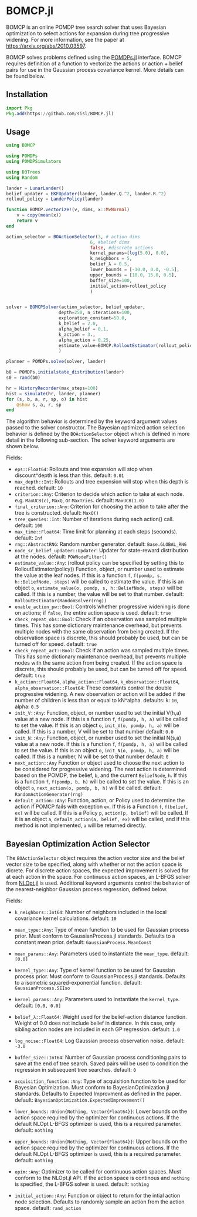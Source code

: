 # BOMCP.jl
BOMCP is an online POMDP tree search solver that uses Bayesian optimization to select actions for expansion during tree progressive widening. For more information, see the paper at https://arxiv.org/abs/2010.03597.

BOMCP solves problems defined using the [POMDPs.jl](https://github.com/JuliaPOMDP/POMDPs.jl) interface. BOMCP requires definition of a function to vectorize the actions or action + belief pairs for use in the Gaussian process covariance kernel. More details can be found below.  

## Installation

```julia
import Pkg
Pkg.add(https://github.com/sisl/BOMCP.jl)
```
## Usage
```julia 
using BOMCP

using POMDPs
using POMDPSimulators

using D3Trees
using Random

lander = LunarLander()
belief_updater = EKFUpdater(lander, lander.Q.^2, lander.R.^2)
rollout_policy = LanderPolicy(lander)

function BOMCP.vectorize!(v, dims, x::MvNormal)
    v = copy(mean(x))
    return v
end

action_selector = BOActionSelector(3, # action dims
                                6, #belief dims
                                false, #discrete actions
                                kernel_params=[log(5.0), 0.0],
                                k_neighbors = 5,
                                belief_λ = 0.5,
                                lower_bounds = [-10.0, 0.0, -0.5],
                                upper_bounds = [10.0, 15.0, 0.5],
                                buffer_size=100,
                                initial_action=rollout_policy
                                )


solver = BOMCPSolver(action_selector, belief_updater,
                    depth=250, n_iterations=100,
                    exploration_constant=50.0,
                    k_belief = 2.0,
                    alpha_belief = 0.1,
                    k_action = 3.,
                    alpha_action = 0.25,
                    estimate_value=BOMCP.RolloutEstimator(rollout_policy),
                    )

planner = POMDPs.solve(solver, lander)

b0 = POMDPs.initialstate_distribution(lander)
s0 = rand(b0)

hr = HistoryRecorder(max_steps=100)
hist = simulate(hr, lander, planner)
for (s, b, a, r, sp, o) in hist
    @show s, a, r, sp
end
```
The algorithm behavior is determined by the keyword argument values passed to the solver constructor. The Bayesian optimized action selection behavior is defined by the `BOActionSelector` object which is defined in more detail in the following sub-section. The solver keyword arguments are shown below.

Fields:

- `eps::Float64`:
    Rollouts and tree expansion will stop when discount^depth is less than this.
    default: `0.01`
- `max_depth::Int`:
    Rollouts and tree expension will stop when this depth is reached.
    default: `10`
- `criterion::Any`:
    Criterion to decide which action to take at each node. e.g. `MaxUCB(c)`, `MaxQ`, or `MaxTries`.
    default: `MaxUCB(1.0)`
- `final_criterion::Any`:
    Criterion for choosing the action to take after the tree is constructed.
    default: `MaxQ()`
- `tree_queries::Int`:
    Number of iterations during each action() call.
    default: `100`
- `max_time::Float64`:
    Time limit for planning at each steps (seconds).
    default: `Inf`
- `rng::AbstractRNG`:
    Random number generator.
    default: `Base.GLOBAL_RNG`
- `node_sr_belief_updater::Updater`:
    Updater for state-reward distribution at the nodes.
    default: `POWNodeFilter()`
- `estimate_value::Any`: (rollout policy can be specified by setting this to RolloutEstimator(policy))
    Function, object, or number used to estimate the value at the leaf nodes.
    If this is a function `f`, `f(pomdp, s, h::BeliefNode, steps)` will be called to estimate the value.
    If this is an object `o`, `estimate_value(o, pomdp, s, h::BeliefNode, steps)` will be called.
    If this is a number, the value will be set to that number.
    default: `RolloutEstimator(RandomSolver(rng))`
- `enable_action_pw::Bool`:
    Controls whether progressive widening is done on actions; if `false`, the entire action space is used.
    default: `true`
- `check_repeat_obs::Bool`:
    Check if an observation was sampled multiple times. This has some dictionary maintenance overhead, but prevents multiple nodes with the same observation from being created. If the observation space is discrete, this should probably be used, but can be turned off for speed.
    default: `true`
- `check_repeat_act::Bool`:
    Check if an action was sampled multiple times. This has some dictionary maintenance overhead, but prevents multiple nodes with the same action from being created. If the action space is discrete, this should probably be used, but can be turned off for speed.
    default: `true`
- `k_action::Float64`, `alpha_action::Float64`, `k_observation::Float64`, `alpha_observation::Float64`:
    These constants control the double progressive widening. A new observation
    or action will be added if the number of children is less than or equal to kN^alpha.
    defaults: k: `10`, alpha: `0.5`
- `init_V::Any`:
    Function, object, or number used to set the initial V(h,a) value at a new node.
    If this is a function `f`, `f(pomdp, h, a)` will be called to set the value.
    If this is an object `o`, `init_V(o, pomdp, h, a)` will be called.
    If this is a number, V will be set to that number
    default: `0.0`
- `init_N::Any`:
    Function, object, or number used to set the initial N(s,a) value at a new node.
    If this is a function `f`, `f(pomdp, h, a)` will be called to set the value.
    If this is an object `o`, `init_N(o, pomdp, h, a)` will be called.
    If this is a number, N will be set to that number
    default: `0`
- `next_action::Any`
    Function or object used to choose the next action to be considered for progressive widening.
    The next action is determined based on the POMDP, the belief, `b`, and the current `BeliefNode`, `h`.
    If this is a function `f`, `f(pomdp, b, h)` will be called to set the value.
    If this is an object `o`, `next_action(o, pomdp, b, h)` will be called.
    default: `RandomActionGenerator(rng)`
- `default_action::Any`:
    Function, action, or Policy used to determine the action if POMCP fails with exception `ex`.
    If this is a Function `f`, `f(belief, ex)` will be called.
    If this is a Policy `p`, `action(p, belief)` will be called.
    If it is an object `a`, `default_action(a, belief, ex)` will be called, and
    if this method is not implemented, `a` will be returned directly.

## Bayesian Optimization Action Selector
The `BOActionSelector` object requires the action vector size and the belief vector size to be specified, along with whether or not the action space is dicrete. For discrete action spaces, the expected improvement is solved for at each action in the space. For continuous action spaces, an L-BFGS solver from [NLOpt.jl](https://github.com/JuliaOpt/NLopt.jl) is used. Additional keyword arguments control the behavior of the nearest-neighbor Gaussian process regression, defined below.
 
Fields:

- `k_neighbors::Int64`:
    Number of neighbors included in the local covariance kernel calculations.
    default: `10`

- `mean_type::Any`:
    Type of mean function to be used for Gaussian process prior. 
    Must conform to GaussianProcess.jl standards. Defaults to a constant mean prior. 
    default: `GaussianProcess.MeanConst`
    
- `mean_params::Any`:
    Parameters used to instantiate the `mean_type`.
    default: `[0.0]`

- `kernel_type::Any`:
    Type of kernel function to be used for Gaussian process prior. 
    Must conform to GaussianProcess.jl standards. 
    Defaults to a isometric squared-exponential function. 
    default: `GaussianProcess.SEIso`
    
- `kernel_params::Any`:
    Parameters used to instantiate the `kernel_type`.
    default: `[0.0, 0.0]`

- `belief_λ::Float64`:
    Weight used for the belief-action distance function. 
    Weight of 0.0 does not include belief in distance.
    In this case, only sibling action nodes are included in each GP regression.
    default: `1.0`

- `log_noise::Float64`:
    Log Gaussian process observation noise.
    default: `-3.0`
    
- `buffer_size::Int64`:
    Number of Gaussian process conditioning pairs to save at the end of tree search.
    Saved pairs will be used to condition the regression in subsequent tree searches.
    default: `0`
    
- `acquisition_function::Any`:
    Type of acquisition function to be used for Bayesian Optimization. 
    Must conform to BayesianOptimization.jl standards. 
    Defaults to Expected Improvment as defined in the paper. 
    default: `BayesianOptimization.ExpectedImprovement()`
    
- `lower_bounds::Union{Nothing, Vector{Float64}}`:
    Lower bounds on the action space required by the optimizer for continuous actions.
    If the default NLOpt L-BFGS optimizer is used, this is a required parameter.
    default: `nothing`
 
 - `upper_bounds::Union{Nothing, Vector{Float64}}`:
    Upper bounds on the action space required by the optimizer for continuous actions.
    If the default NLOpt L-BFGS optimizer is used, this is a required parameter.
    default: `nothing`
    
 - `opim::Any`:
    Optimizer to be called for continuous action spaces. 
    Must conform to the NLOpt.jl API. 
    If the action space is continous and `nothing` is specified, the L-BFGS solver is used.
    default: `nothing`
    
- `initial_action::Any`:
    Function or object to return for the intial action node selection. 
    Defaults to randomly sample an action from the action space.
    default: `rand_action`
